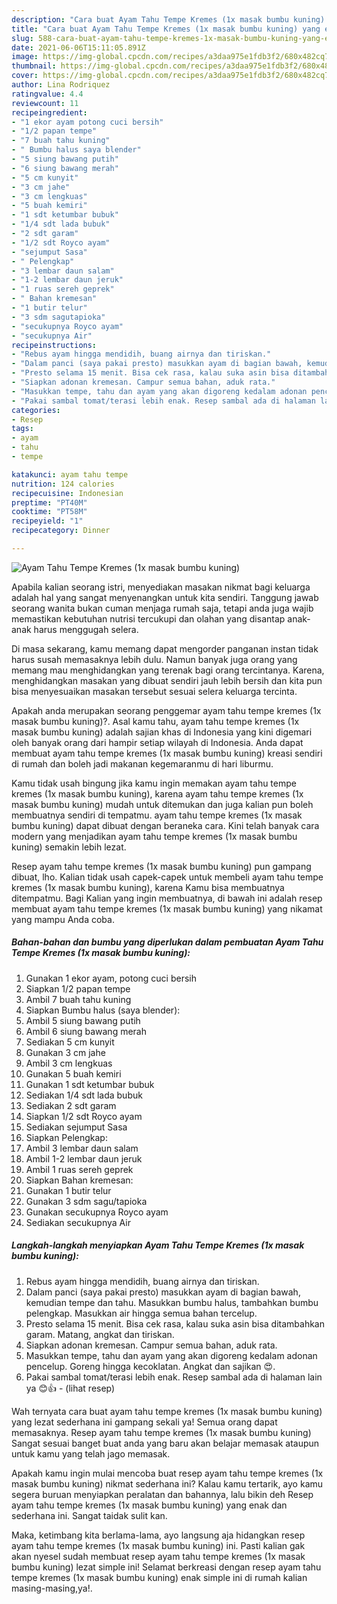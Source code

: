```yaml
---
description: "Cara buat Ayam Tahu Tempe Kremes (1x masak bumbu kuning) yang enak dan Mudah Dibuat"
title: "Cara buat Ayam Tahu Tempe Kremes (1x masak bumbu kuning) yang enak dan Mudah Dibuat"
slug: 588-cara-buat-ayam-tahu-tempe-kremes-1x-masak-bumbu-kuning-yang-enak-dan-mudah-dibuat
date: 2021-06-06T15:11:05.891Z
image: https://img-global.cpcdn.com/recipes/a3daa975e1fdb3f2/680x482cq70/ayam-tahu-tempe-kremes-1x-masak-bumbu-kuning-foto-resep-utama.jpg
thumbnail: https://img-global.cpcdn.com/recipes/a3daa975e1fdb3f2/680x482cq70/ayam-tahu-tempe-kremes-1x-masak-bumbu-kuning-foto-resep-utama.jpg
cover: https://img-global.cpcdn.com/recipes/a3daa975e1fdb3f2/680x482cq70/ayam-tahu-tempe-kremes-1x-masak-bumbu-kuning-foto-resep-utama.jpg
author: Lina Rodriquez
ratingvalue: 4.4
reviewcount: 11
recipeingredient:
- "1 ekor ayam potong cuci bersih"
- "1/2 papan tempe"
- "7 buah tahu kuning"
- " Bumbu halus saya blender"
- "5 siung bawang putih"
- "6 siung bawang merah"
- "5 cm kunyit"
- "3 cm jahe"
- "3 cm lengkuas"
- "5 buah kemiri"
- "1 sdt ketumbar bubuk"
- "1/4 sdt lada bubuk"
- "2 sdt garam"
- "1/2 sdt Royco ayam"
- "sejumput Sasa"
- " Pelengkap"
- "3 lembar daun salam"
- "1-2 lembar daun jeruk"
- "1 ruas sereh geprek"
- " Bahan kremesan"
- "1 butir telur"
- "3 sdm sagutapioka"
- "secukupnya Royco ayam"
- "secukupnya Air"
recipeinstructions:
- "Rebus ayam hingga mendidih, buang airnya dan tiriskan."
- "Dalam panci (saya pakai presto) masukkan ayam di bagian bawah, kemudian tempe dan tahu. Masukkan bumbu halus, tambahkan bumbu pelengkap. Masukkan air hingga semua bahan tercelup."
- "Presto selama 15 menit. Bisa cek rasa, kalau suka asin bisa ditambahkan garam. Matang, angkat dan tiriskan."
- "Siapkan adonan kremesan. Campur semua bahan, aduk rata."
- "Masukkan tempe, tahu dan ayam yang akan digoreng kedalam adonan pencelup. Goreng hingga kecoklatan. Angkat dan sajikan 😍."
- "Pakai sambal tomat/terasi lebih enak. Resep sambal ada di halaman lain ya 😊👍           (lihat resep)"
categories:
- Resep
tags:
- ayam
- tahu
- tempe

katakunci: ayam tahu tempe 
nutrition: 124 calories
recipecuisine: Indonesian
preptime: "PT40M"
cooktime: "PT58M"
recipeyield: "1"
recipecategory: Dinner

---
```



![Ayam Tahu Tempe Kremes (1x masak bumbu kuning)](https://img-global.cpcdn.com/recipes/a3daa975e1fdb3f2/680x482cq70/ayam-tahu-tempe-kremes-1x-masak-bumbu-kuning-foto-resep-utama.jpg)

Apabila kalian seorang istri, menyediakan masakan nikmat bagi keluarga adalah hal yang sangat menyenangkan untuk kita sendiri. Tanggung jawab seorang  wanita bukan cuman menjaga rumah saja, tetapi anda juga wajib memastikan kebutuhan nutrisi tercukupi dan olahan yang disantap anak-anak harus menggugah selera.

Di masa  sekarang, kamu memang dapat mengorder panganan instan tidak harus susah memasaknya lebih dulu. Namun banyak juga orang yang memang mau menghidangkan yang terenak bagi orang tercintanya. Karena, menghidangkan masakan yang dibuat sendiri jauh lebih bersih dan kita pun bisa menyesuaikan masakan tersebut sesuai selera keluarga tercinta. 



Apakah anda merupakan seorang penggemar ayam tahu tempe kremes (1x masak bumbu kuning)?. Asal kamu tahu, ayam tahu tempe kremes (1x masak bumbu kuning) adalah sajian khas di Indonesia yang kini digemari oleh banyak orang dari hampir setiap wilayah di Indonesia. Anda dapat membuat ayam tahu tempe kremes (1x masak bumbu kuning) kreasi sendiri di rumah dan boleh jadi makanan kegemaranmu di hari liburmu.

Kamu tidak usah bingung jika kamu ingin memakan ayam tahu tempe kremes (1x masak bumbu kuning), karena ayam tahu tempe kremes (1x masak bumbu kuning) mudah untuk ditemukan dan juga kalian pun boleh membuatnya sendiri di tempatmu. ayam tahu tempe kremes (1x masak bumbu kuning) dapat dibuat dengan beraneka cara. Kini telah banyak cara modern yang menjadikan ayam tahu tempe kremes (1x masak bumbu kuning) semakin lebih lezat.

Resep ayam tahu tempe kremes (1x masak bumbu kuning) pun gampang dibuat, lho. Kalian tidak usah capek-capek untuk membeli ayam tahu tempe kremes (1x masak bumbu kuning), karena Kamu bisa membuatnya ditempatmu. Bagi Kalian yang ingin membuatnya, di bawah ini adalah resep membuat ayam tahu tempe kremes (1x masak bumbu kuning) yang nikamat yang mampu Anda coba.

<!--inarticleads1-->

##### Bahan-bahan dan bumbu yang diperlukan dalam pembuatan Ayam Tahu Tempe Kremes (1x masak bumbu kuning):

1. Gunakan 1 ekor ayam, potong cuci bersih
1. Siapkan 1/2 papan tempe
1. Ambil 7 buah tahu kuning
1. Siapkan  Bumbu halus (saya blender):
1. Ambil 5 siung bawang putih
1. Ambil 6 siung bawang merah
1. Sediakan 5 cm kunyit
1. Gunakan 3 cm jahe
1. Ambil 3 cm lengkuas
1. Gunakan 5 buah kemiri
1. Gunakan 1 sdt ketumbar bubuk
1. Sediakan 1/4 sdt lada bubuk
1. Sediakan 2 sdt garam
1. Siapkan 1/2 sdt Royco ayam
1. Sediakan sejumput Sasa
1. Siapkan  Pelengkap:
1. Ambil 3 lembar daun salam
1. Ambil 1-2 lembar daun jeruk
1. Ambil 1 ruas sereh geprek
1. Siapkan  Bahan kremesan:
1. Gunakan 1 butir telur
1. Gunakan 3 sdm sagu/tapioka
1. Gunakan secukupnya Royco ayam
1. Sediakan secukupnya Air




<!--inarticleads2-->

##### Langkah-langkah menyiapkan Ayam Tahu Tempe Kremes (1x masak bumbu kuning):

1. Rebus ayam hingga mendidih, buang airnya dan tiriskan.
1. Dalam panci (saya pakai presto) masukkan ayam di bagian bawah, kemudian tempe dan tahu. Masukkan bumbu halus, tambahkan bumbu pelengkap. Masukkan air hingga semua bahan tercelup.
1. Presto selama 15 menit. Bisa cek rasa, kalau suka asin bisa ditambahkan garam. Matang, angkat dan tiriskan.
1. Siapkan adonan kremesan. Campur semua bahan, aduk rata.
1. Masukkan tempe, tahu dan ayam yang akan digoreng kedalam adonan pencelup. Goreng hingga kecoklatan. Angkat dan sajikan 😍.
1. Pakai sambal tomat/terasi lebih enak. Resep sambal ada di halaman lain ya 😊👍 -           (lihat resep)




Wah ternyata cara buat ayam tahu tempe kremes (1x masak bumbu kuning) yang lezat sederhana ini gampang sekali ya! Semua orang dapat memasaknya. Resep ayam tahu tempe kremes (1x masak bumbu kuning) Sangat sesuai banget buat anda yang baru akan belajar memasak ataupun untuk kamu yang telah jago memasak.

Apakah kamu ingin mulai mencoba buat resep ayam tahu tempe kremes (1x masak bumbu kuning) nikmat sederhana ini? Kalau kamu tertarik, ayo kamu segera buruan menyiapkan peralatan dan bahannya, lalu bikin deh Resep ayam tahu tempe kremes (1x masak bumbu kuning) yang enak dan sederhana ini. Sangat taidak sulit kan. 

Maka, ketimbang kita berlama-lama, ayo langsung aja hidangkan resep ayam tahu tempe kremes (1x masak bumbu kuning) ini. Pasti kalian gak akan nyesel sudah membuat resep ayam tahu tempe kremes (1x masak bumbu kuning) lezat simple ini! Selamat berkreasi dengan resep ayam tahu tempe kremes (1x masak bumbu kuning) enak simple ini di rumah kalian masing-masing,ya!.

